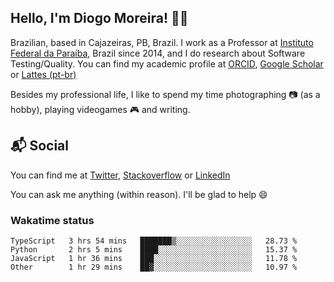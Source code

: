 ## Hello, I'm Diogo Moreira! 👋🏻

Brazilian, based in Cajazeiras, PB, Brazil.
I work as a Professor at [Instituto Federal da Paraíba](https://ifpb.edu.br), Brazil since 2014, and I do research about Software Testing/Quality. You can find my academic profile at [ORCID](https://orcid.org/0000-0003-1803-6565), [Google Scholar](https://scholar.google.com.br/citations?hl=pt-BR&user=DlSdlvEAAAAJ) or [Lattes (pt-br)](http://buscatextual.cnpq.br/buscatextual/visualizacv.do?id=K4384159A1)

Besides my professional life, I like to spend my time photographing 📷 (as a hobby), playing videogames 🎮 and writing.

## 📬 Social

You can find me at [Twitter](https://twitter.com/diogodmoreira), [Stackoverflow](https://stackoverflow.com/users/1541533/diogo-moreira) or [LinkedIn](https://linkedin.com/in/diogodmoreira)

You can ask me anything (within reason). I'll be glad to help 😄

### Wakatime status

<!--START_SECTION:waka-->

```text
TypeScript   3 hrs 54 mins   ███████▒░░░░░░░░░░░░░░░░░   28.73 %
Python       2 hrs 5 mins    ████░░░░░░░░░░░░░░░░░░░░░   15.37 %
JavaScript   1 hr 36 mins    ███░░░░░░░░░░░░░░░░░░░░░░   11.78 %
Other        1 hr 29 mins    ██▓░░░░░░░░░░░░░░░░░░░░░░   10.97 %
```

<!--END_SECTION:waka-->
